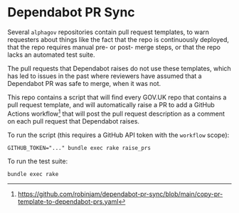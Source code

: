 # Dependabot PR Sync

Several `alphagov` repositories contain pull request templates, to warn requesters about things like the fact that the repo is continuously deployed, that the repo requires manual pre- or post- merge steps, or that the repo lacks an automated test suite.

The pull requests that Dependabot raises do not use these templates, which has led to issues in the past where reviewers have assumed that a Dependabot PR was safe to merge, when it was not.

This repo contains a script that will find every GOV.UK repo that contains a pull request template, and will automatically raise a PR to add a GitHub Actions workflow[^workflow] that will post the pull request description as a comment on each pull request that Dependabot raises.

To run the script (this requires a GitHub API token with the `workflow` scope):

`GITHUB_TOKEN="..." bundle exec rake raise_prs`

To run the test suite:

`bundle exec rake`

[^workflow]: https://github.com/robinjam/dependabot-pr-sync/blob/main/copy-pr-template-to-dependabot-prs.yaml
